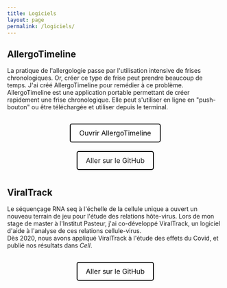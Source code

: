 ```yaml
---
title: Logiciels
layout: page
permalink: /logiciels/
---
```



## AllergoTimeline

La pratique de l'allergologie passe par l'utilisation intensive de frises chronologiques. Or, créer ce type de frise peut prendre beaucoup de temps. J'ai créé AllergoTimeline pour remédier à ce problème. AllergoTimeline est une application portable permettant de créer rapidement une frise chronologique. Elle peut s'utiliser en ligne en "push-bouton" ou être téléchargée et utiliser depuis le terminal.

<html lang="fr">
<head>
    <meta charset="UTF-8">
    <meta name="viewport" content="width=device-width, initial-scale=1.0">
    <title>Votre Titre</title>
    <style>
        .button-container {
            text-align: center;
            margin-top: 20px;
        }
        .custom-button {
            display: inline-block;
            margin: 10px;
            padding: 10px 20px;
            font-size: 16px;
            text-decoration: none;
            border-radius: 5px;
            border: 2px solid black;
        }
        .custom-button:first-of-type {
            background-color: white;
            color: black;
        }
        .custom-button:hover {
            background-color: black;
            color: white;
        }
    </style>
</head>
<body>
    <div class="button-container">
        <a href="https://allergocalendar.streamlit.app/" target="_blank" class="custom-button" >Ouvrir AllergoTimeline</a>      <!-- style="background-color: black; color: white;" -->
        <br>
        <a href="https://github.com/Bendjelal" target="_blank" class="custom-button">Aller sur le GitHub</a>
    </div>
</body>
</html>



## ViralTrack

Le séquençage RNA seq à l'échelle de la cellule unique a ouvert un nouveau terrain de jeu pour l'étude des relations hôte-virus. Lors de mon stage de master à l'Institut Pasteur, j'ai co-développé ViralTrack, un logiciel d'aide à l'analyse de ces relations cellule-virus.  
Dès 2020, nous avons appliqué ViralTrack à l'étude des effets du Covid, et publié nos résultats dans *Cell*.

<html lang="fr">
<head>
    <meta charset="UTF-8">
    <meta name="viewport" content="width=device-width, initial-scale=1.0">
    <title>Votre Titre</title>
    <style>
        .button-container {
            text-align: center;
            margin-top: 20px;
        }
        .custom-button {
            display: inline-block;
            margin: 10px;
            padding: 10px 20px;
            font-size: 16px;
            text-decoration: none;
            border-radius: 5px;
            border: 2px solid black;
        }
        .custom-button:first-of-type {
            background-color: white;
            color: black;
        }
        .custom-button:hover {
            background-color: black;
            color: white;
        }
    </style>
</head>
<body>
    <div class="button-container">
        <a href="https://github.com/PierreBSC/Viral-Track" target="_blank" class="custom-button">Aller sur le GitHub</a>
    </div>
</body>
</html>



